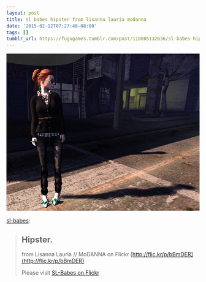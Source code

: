 ```yaml
---
layout: post
title: sl babes hipster from lisanna lauria modanna
date: '2015-02-12T07:27:48-08:00'
tags: []
tumblr_url: https://fugugames.tumblr.com/post/110805132636/sl-babes-hipster-from-lisanna-lauria-modanna
---
```

 ![](/tumblr_files/tumblr_njix45yIqu1unnjrio1_1280.jpg)  

[sl-babes](http://www.sl-babes.com/post/110800568139/hipster-from-lisanna-lauria-modanna-on-flickr):

> ## Hipster.
> from Lisanna Lauria // MoDANNA on Flickr [http://flic.kr/p/bBmDER](http://flic.kr/p/bBmDER)  
>   
> Please visit [SL-Babes on Flickr](http://ift.tt/1zgLjGG)

